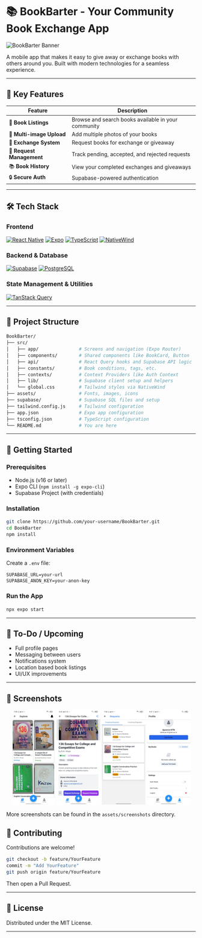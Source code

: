 # 📚 BookBarter - Your Community Book Exchange App

![BookBarter Banner](https://placehold.co/600x400/1E90FF/ffffff?text=BookBarter&font=Raleway)

A mobile app that makes it easy to give away or exchange books with others around you. Built with modern technologies for a seamless experience.

---

## 🌟 Key Features

| Feature                   | Description                                         |
| ------------------------- | --------------------------------------------------- |
| 📖 **Book Listings**      | Browse and search books available in your community |
| 📸 **Multi-image Upload** | Add multiple photos of your books                   |
| 🔄 **Exchange System**    | Request books for exchange or giveaway              |
| 🔔 **Request Management** | Track pending, accepted, and rejected requests      |
| 📚 **Book History**       | View your completed exchanges and giveaways         |
| 🔒 **Secure Auth**        | Supabase-powered authentication                     |

---

## 🛠 Tech Stack

### Frontend

[![React Native](https://img.shields.io/badge/React_Native-20232A?style=for-the-badge\&logo=react\&logoColor=61DAFB)](https://reactnative.dev/)
[![Expo](https://img.shields.io/badge/-Expo-000020?style=for-the-badge\&logo=expo\&logoColor=white)](https://expo.io/)
[![TypeScript](https://img.shields.io/badge/-TypeScript-3178C6?style=for-the-badge\&logo=typescript\&logoColor=white)](https://www.typescriptlang.org/)
[![NativeWind](https://img.shields.io/badge/-NativeWind-06B6D4?style=for-the-badge\&logo=tailwind-css\&logoColor=white)](https://www.nativewind.dev/)

### Backend & Database

[![Supabase](https://img.shields.io/badge/-Supabase-3ECF8E?style=for-the-badge\&logo=supabase\&logoColor=white)](https://supabase.io/)
[![PostgreSQL](https://img.shields.io/badge/-PostgreSQL-4169E1?style=for-the-badge\&logo=postgresql\&logoColor=white)](https://www.postgresql.org/)

### State Management & Utilities

[![TanStack Query](https://img.shields.io/badge/-TanStack%20Query-FF4154?style=for-the-badge\&logo=react-query\&logoColor=white)](https://tanstack.com/query/latest)

---

## 📂 Project Structure

```bash
BookBarter/
├── src/
│   ├── app/               # Screens and navigation (Expo Router)
│   ├── components/        # Shared components like BookCard, Button
│   ├── api/               # React Query hooks and Supabase API logic
│   ├── constants/         # Book conditions, tags, etc.
│   ├── contexts/          # Context Providers like Auth Context
│   ├── lib/               # Supabase client setup and helpers
│   └── global.css         # Tailwind styles via NativeWind
├── assets/                # Fonts, images, icons
├── supabase/              # Supabase SQL files and setup
├── tailwind.config.js     # Tailwind configuration
├── app.json               # Expo app configuration
├── tsconfig.json          # TypeScript configuration
└── README.md              # You are here
```

---

## 🚀 Getting Started

### Prerequisites

* Node.js (v16 or later)
* Expo CLI (`npm install -g expo-cli`)
* Supabase Project (with credentials)

### Installation

```bash
git clone https://github.com/your-username/BookBarter.git
cd BookBarter
npm install
```

### Environment Variables

Create a `.env` file:

```env
SUPABASE_URL=your-url
SUPABASE_ANON_KEY=your-anon-key
```

### Run the App

```bash
npx expo start
```

---

## 📝 To-Do / Upcoming

* Full profile pages
* Messaging between users
* Notifications system
* Location based book listings
* UI/UX improvements

---

## 📸 Screenshots
<p align="center">
  <img src="./assets/screenshots/explore.jpg" alt="Explore Books" width="23%" />
  <img src="assets/screenshots/book-details.jpg" alt="Book Details" width="23%" />
  <img src="./assets/screenshots/requests.jpg" alt="Requests" width="23%" />
  <img src="assets/screenshots/profile.jpg" alt="Profile" width="23%" />
</p>

More screenshots can be found in the `assets/screenshots` directory.
## 🤝 Contributing

Contributions are welcome!

```bash
git checkout -b feature/YourFeature
commit -m "Add YourFeature"
git push origin feature/YourFeature
```

Then open a Pull Request.

---

## 📄 License

Distributed under the MIT License.

---
